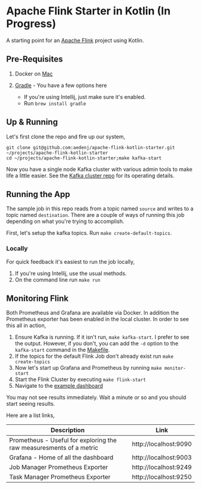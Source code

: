 Apache Flink Starter in Kotlin (In Progress)
========================
A starting point for an [Apache Flink](https://ci.apache.org/projects/flink/flink-docs-master/) project using Kotlin.

## Pre-Requisites

1. Docker on [Mac](https://download.docker.com/mac/stable/Docker.dmg)

1. [Gradle](https://gradle.org) - You have a few options here
    + If you're using Intellij, just make sure it's enabled.
    + Run `brew install gradle`

## Up & Running

Let's first clone the repo and fire up our system,

```
git clone git@github.com:aedenj/apache-flink-kotlin-starter.git ~/projects/apache-flink-kotlin-starter
cd ~/projects/apache-flink-kotlin-starter;make kafka-start 
```
Now you have a single node Kafka cluster with various admin tools to make life a little easier. See the [Kafka cluster repo](https://github.com/aedenj/kafka-cluster-starter) for its operating details.

## Running the App

The sample job in this repo reads from a topic named `source` and writes to a topic named `destination`.
There are a couple of ways of running this job depending on what you're trying to accomplish.

First, let's setup the kafka topics. Run `make create-default-topics`.

### Locally

For quick feedback it's easiest to run the job locally,

1. If you're using Intellij, use the usual methods.
2. On the command line run `make run`


## Monitoring Flink

Both Prometheus and Grafana are available via Docker. In addition the Prometheus exporter has been enabled in the 
local cluster. In order to see this all in action,

1. Ensure Kafka is running. If it isn't run, `make kafka-start`. I prefer to see the output. However, if you don't, you can add the `-d` option to the `kafka-start` command in the [Makefile](https://github.com/aedenj/apache-flink-kotlin-starter/blob/main/Makefile#L21).
2. If the topics for the default Flink Job don't already exist run `make create-topics`
3. Now let's start up Grafana and Prometheus by running `make monitor-start`
4. Start the Flink Cluster by executing `make flink-start`
5. Navigate to the [example dashboard](http://localhost:9003/d/veLveEOiz/flink?orgId=1&refresh=5s&from=now-3h&to=now)

You may not see results immediately. Wait a minute or so and you should start seeing results.

Here are a list links,

| Description                                                         | Link |
|---------------------------------------------------------------------|--------|
| Prometheus - Useful for exploring the raw measuresments of a metric | http://localhost:9090 |
| Grafana - Home of all the dashboard                                 | http://localhost:9003 |
| Job Manager Prometheus Exporter                                     | http://localhost:9249 |
| Task Manager Prometheus Exporter                                    | http://localhost:9250 |
